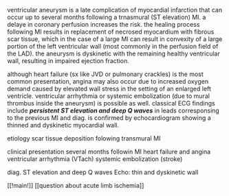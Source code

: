 ventricular aneurysm is a late complication of myocardial infarction that can occur up to several months following a trnasmural (ST elevation) MI. a delaye in coronary perfusion increases the risk. the healing process following MI results in replacement of necrosed myocardium with fibrous scar tissue, which in the case of a large MI can result in convexity of a large portion of the left ventricular wall (most commonly in the perfusion field of the LAD). the aneurysm is dyskinetic with the remaining healthy ventricular wall, resulting in impaired ejection fraction. 

although heart failure (sx like JVD or pulmonary crackles) is the most common presentation, angina may also occur due to increased oxygen demand caused by elevated wall stress in the setting of an enlarged left ventricle. ventricular arrhythmia or systemic embolization (due to mural thrombus inside the aneurysm) is possible as well. classical ECG findings include ___persistent ST elevation and deep Q waves___ in leads corresponsing to the previous MI and diag. is confirmed by echocardiogram showing a thinned and dyskinetic myocardial wall. 

etiology
scar tissue deposition folowing transmural MI 

clinical presentation 
several months followin MI 
heart failure and angina 
ventricular arrhythmia (VTach)
systemic embolization (stroke)

diag. 
ST elevation and deep Q waves 
Echo: thin and dyskinetic wall

[[!main!]] [[question about acute limb ischemia]]
